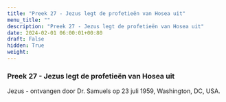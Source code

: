 ```yaml
---
title: "Preek 27 - Jezus legt de profetieën van Hosea uit"
menu_title: ""
description: "Preek 27 - Jezus legt de profetieën van Hosea uit"
date: 2024-02-01 06:00:01+00:80
draft: False
hidden: True
weight:
---
```

### Preek 27 - Jezus legt de profetieën van Hosea uit

Jezus - ontvangen door Dr. Samuels op 23 juli 1959, Washington, DC, USA.

